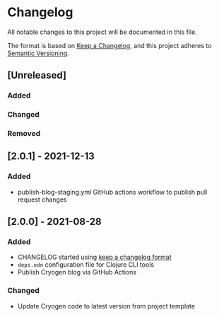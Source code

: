 # Changelog
All notable changes to this project will be documented in this file.

The format is based on [Keep a Changelog](https://keepachangelog.com/en/1.0.0/),
and this project adheres to [Semantic Versioning](https://semver.org/spec/v2.0.0.html).

## [Unreleased]
### Added
### Changed
### Removed

## [2.0.1] - 2021-12-13

### Added
* publish-blog-staging.yml GitHub actions workflow to publish pull request changes


## [2.0.0] - 2021-08-28

### Added
* CHANGELOG started using [keep a changelog format](https://keepachangelog.com/en/1.0.0/)
* `deps.edn` configuration file for Clojure CLI tools
* Publish Cryogen blog via GitHub Actions

### Changed
* Update Cryogen code to latest version from project template
